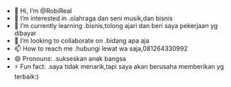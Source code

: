 - 👋 Hi, I’m @RobiReal
- 👀 I’m interested in .olahraga dan seni musik,dan bisnis
- 🌱 I’m currently learning .bisnis,tolong ajari dan beri saya pekerjaan yg dibayar
- 💞️ I’m looking to collaborate on .bidang apa aja
- 📫 How to reach me .hubungi lewat wa saja,081264330992
- 😄 Pronouns: .sukseskan anak bangsa
- ⚡ Fun fact: .saya tidak menarik,tapi saya akan berusaha memberikan yg terbaik:)

<!---
RobiReal/RobiReal is a ✨ special ✨ repository because its `README.md` (this file) appears on your GitHub profile.
You can click the Preview link to take a look at your changes.
--->
